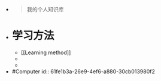 - > 我的个人知识库
- # 学习方法
	- [[Learning method]]
	-
	-
- #Computer
  id:: 61fe1b3a-26e9-4ef6-a880-30cb013980f2